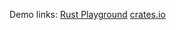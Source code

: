 Demo links:
[Rust Playground](https://play.rust-lang.org/?version=stable&mode=debug&edition=2024&gist=e2c0c20617d25444381b442eb1386cfb)
[crates.io](https://crates.io/crates/TerminalSudoku/0.1.1)
